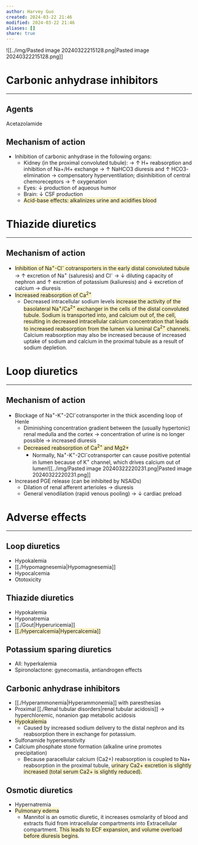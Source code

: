```yaml
---
author: Harvey Guo
created: 2024-03-22 21:46
modified: 2024-03-22 21:46
aliases: []
share: true
---
```

![[../img/Pasted image 20240322215128.png|Pasted image 20240322215128.png]]
# Carbonic anhydrase inhibitors
---
## Agents
Acetazolamide
## Mechanism of action
- Inhibition of carbonic anhydrase  in the following organs:
	- Kidney (in the proximal convoluted tubule): → ↑ H+ reabsorption and inhibition of Na+/H+ exchange → ↑ NaHCO3 diuresis and ↑ HCO3- elimination  → compensatory hyperventilation; disinhibition of central chemoreceptors → ↑ oxygenation 
	- Eyes: ↓ production of aqueous humor
	- Brain: ↓ CSF production
	- <span style="background:rgba(240, 200, 0, 0.2)">Acid-base effects: alkalinizes urine and acidifies blood</span>
# Thiazide diuretics
---
## Mechanism of action
- <span style="background:rgba(240, 200, 0, 0.2)">Inhibition of Na<sup>+</sup>-Cl<sup>-</sup> cotransporters  in the early distal convoluted tubule</span>  → ↑ excretion of Na<sup>+</sup> (saluresis) and Cl<sup>-</sup> → ↓ diluting capacity of nephron and ↑ excretion of potassium (kaliuresis) and ↓ excretion of calcium  → diuresis
- <span style="background:rgba(240, 200, 0, 0.2)">Increased reabsorption of Ca<sup>2+</sup></span>
	- Decreased intracellular sodium levels <span style="background:rgba(240, 200, 0, 0.2)">increase the activity of the basolateral Na<sup>+</sup>/Ca<sup>2+</sup> exchanger in the cells of the distal convoluted tubule. Sodium is transported into, and calcium out of, the cell, resulting in decreased intracellular calcium concentration that leads to increased reabsorption from the lumen via luminal Ca<sup>2+</sup> channels.</span> Calcium reabsorption may also be increased because of increased uptake of sodium and calcium in the proximal tubule as a result of sodium depletion.
# Loop diuretics
---
## Mechanism of action
- Blockage of Na<sup>+</sup>-K<sup>+</sup>-2Cl<sup>-</sup>cotransporter  in the thick ascending loop of Henle
	- Diminishing concentration gradient between the (usually hypertonic) renal medulla and the cortex → concentration of urine is no longer possible → increased diuresis
	- <span style="background:rgba(240, 200, 0, 0.2)">Decreased reabsorption of Ca<sup>2+</sup> and Mg2+</span>
		- Normally, Na<sup>+</sup>-K<sup>+</sup>-2Cl<sup>-</sup>cotransporter can cause positive potential in lumen because of K<sup>+</sup> channel, which drives calcium out of lumen![[../img/Pasted image 20240322220231.png|Pasted image 20240322220231.png]]
- Increased PGE release (can be inhibited by NSAIDs)
	- Dilation of renal afferent arterioles → diuresis
	- General venodilation (rapid venous pooling) → ↓ cardiac preload
# Adverse effects
---
## Loop diuretics
- Hypokalemia
- [[./Hypomagnesemia|Hypomagnesemia]]
- Hypocalcemia
- Ototoxicity
## Thiazide diuretics
- Hypokalemia
- Hyponatremia
- [[./Gout|Hyperuricemia]]
- <span style="background:rgba(240, 200, 0, 0.2)">[[./Hypercalcemia|Hypercalcemia]]</span>
## Potassium sparing diuretics
- All: hyperkalemia
- Spironolactone: gynecomastia, antiandrogen effects
## Carbonic anhydrase inhibitors
- [[./Hyperammonemia|Hyperammonemia]] with paresthesias 
- Proximal [[./Renal tubular disorders|renal tubular acidosis]] → hyperchloremic, nonanion gap metabolic acidosis
- <span style="background:rgba(240, 200, 0, 0.2)">Hypokalemia</span>
	- Caused by increased sodium delivery to the distal nephron and its reabsorption there in exchange for potassium.
- Sulfonamide hypersensitivity
- Calcium phosphate stone formation (alkaline urine promotes precipitation)
	- Because paracellular calcium (Ca2+) reabsorption is coupled to Na+ reabsorption in the proximal tubule, <span style="background:rgba(240, 200, 0, 0.2)">urinary Ca2+ excretion is slightly increased (total serum Ca2+ is slightly reduced).</span>
## Osmotic diuretics
- Hypernatremia
- <span style="background:rgba(240, 200, 0, 0.2)">Pulmonary edema</span>
	- Mannitol is an osmotic diuretic, it increases osmolarity of blood and extracts fluid from intracellular compartments into Extracellular compartment. <span style="background:rgba(240, 200, 0, 0.2)">This leads to ECF expansion, and volume overload before diuresis begins</span>.